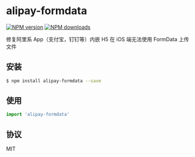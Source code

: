 # alipay-formdata

[![NPM version](https://img.shields.io/npm/v/alipay-formdata.svg?style=flat)](https://npmjs.com/package/alipay-formdata)
[![NPM downloads](http://img.shields.io/npm/dm/alipay-formdata.svg?style=flat)](https://npmjs.com/package/alipay-formdata)

修复阿里系 App（支付宝，钉钉等）内嵌 H5 在 iOS 端无法使用 FormData 上传文件

## 安装

```bash
$ npm install alipay-formdata --save
```

## 使用

```javascript
import 'alipay-formdata'
```

## 协议

MIT
